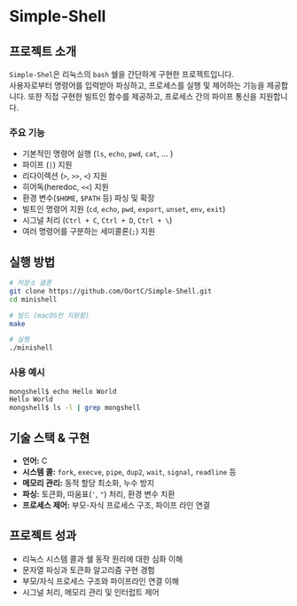 # Simple-Shell

## 프로젝트 소개
`Simple-Shel`은 리눅스의 `bash` 쉘을 간단하게 구현한 프로젝트입니다.   
사용자로부터 명령어를 입력받아 파싱하고, 프로세스를 실행 및 제어하는 기능을 제공합니다.
또한 직접 구현한 빌트인 함수를 제공하고, 프로세스 간의 파이프 통신을 지원합니다.

### 주요 기능
- 기본적인 명령어 실행 (`ls`, `echo`, `pwd`, `cat`, ... )
- 파이프 (`|`) 지원
- 리다이렉션 (`>`, `>>`, `<`) 지원
- 히어독(heredoc, `<<`) 지원
- 환경 변수(`$HOME`, `$PATH` 등) 파싱 및 확장
- 빌트인 명령어 지원 (`cd`, `echo`, `pwd`, `export`, `unset`, `env`, `exit`)
- 시그널 처리 (`Ctrl + C`, `Ctrl + D`, `Ctrl + \`)
- 여러 명령어를 구분하는 세미콜론(`;`) 지원

## 실행 방법
```bash
# 저장소 클론
git clone https://github.com/OortC/Simple-Shell.git
cd minishell

# 빌드 (macOS만 지원함)
make

# 실행
./minishell
```

### 사용 예시
```bash
mongshell$ echo Hello World
Hello World
mongshell$ ls -l | grep mongshell

```

## 기술 스택 & 구현
- **언어:** C
- **시스템 콜:** `fork`, `execve`, `pipe`, `dup2`, `wait`, `signal`, `readline` 등
- **메모리 관리:** 동적 할당 최소화, 누수 방지
- **파싱:** 토큰화, 따옴표(`'`, `"`) 처리, 환경 변수 치환
- **프로세스 제어:** 부모-자식 프로세스 구조, 파이프 라인 연결

## 프로젝트 성과
- 리눅스 시스템 콜과 쉘 동작 원리에 대한 심화 이해
- 문자열 파싱과 토큰화 알고리즘 구현 경험
- 부모/자식 프로세스 구조와 파이프라인 연결 이해
- 시그널 처리, 메모리 관리 및 인터럽트 제어